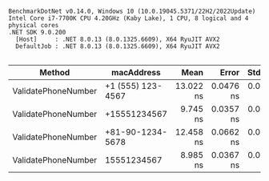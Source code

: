 ```

BenchmarkDotNet v0.14.0, Windows 10 (10.0.19045.5371/22H2/2022Update)
Intel Core i7-7700K CPU 4.20GHz (Kaby Lake), 1 CPU, 8 logical and 4 physical cores
.NET SDK 9.0.200
  [Host]     : .NET 8.0.13 (8.0.1325.6609), X64 RyuJIT AVX2
  DefaultJob : .NET 8.0.13 (8.0.1325.6609), X64 RyuJIT AVX2


```
| Method              | macAddress        | Mean      | Error     | StdDev    | Allocated |
|-------------------- |------------------ |----------:|----------:|----------:|----------:|
| ValidatePhoneNumber | +1 (555) 123-4567 | 13.022 ns | 0.0476 ns | 0.0422 ns |         - |
| ValidatePhoneNumber | +15551234567      |  9.745 ns | 0.0357 ns | 0.0334 ns |         - |
| ValidatePhoneNumber | +81-90-1234-5678  | 12.458 ns | 0.0662 ns | 0.0553 ns |         - |
| ValidatePhoneNumber | 15551234567       |  8.985 ns | 0.0367 ns | 0.0343 ns |         - |
